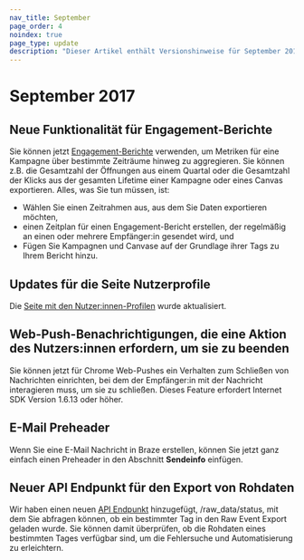 ```yaml
---
nav_title: September
page_order: 4
noindex: true
page_type: update
description: "Dieser Artikel enthält Versionshinweise für September 2017."
---
```


# September 2017

## Neue Funktionalität für Engagement-Berichte

Sie können jetzt [Engagement-Berichte]({{site.baseurl}}/user_guide/data_and_analytics/reporting/engagement_reports/#engagement-reports) verwenden, um Metriken für eine Kampagne über bestimmte Zeiträume hinweg zu aggregieren. Sie können z.B. die Gesamtzahl der Öffnungen aus einem Quartal oder die Gesamtzahl der Klicks aus der gesamten Lifetime einer Kampagne oder eines Canvas exportieren. Alles, was Sie tun müssen, ist:
- Wählen Sie einen Zeitrahmen aus, aus dem Sie Daten exportieren möchten,
- einen Zeitplan für einen Engagement-Bericht erstellen, der regelmäßig an einen oder mehrere Empfänger:in gesendet wird, und
- Fügen Sie Kampagnen und Canvase auf der Grundlage ihrer Tags zu Ihrem Bericht hinzu.

## Updates für die Seite Nutzerprofile

Die [Seite mit den Nutzer:innen-Profilen]({{site.baseurl}}/user_guide/engagement_tools/segments/using_user_search/#using-user-search) wurde aktualisiert.

## Web-Push-Benachrichtigungen, die eine Aktion des Nutzers:innen erfordern, um sie zu beenden

Sie können jetzt für Chrome Web-Pushes ein Verhalten zum Schließen von Nachrichten einrichten, bei dem der Empfänger:in mit der Nachricht interagieren muss, um sie zu schließen. Dieses Feature erfordert Internet SDK Version 1.6.13 oder höher.

## E-Mail Preheader

Wenn Sie eine E-Mail Nachricht in Braze erstellen, können Sie jetzt ganz einfach einen Preheader in den Abschnitt **Sendeinfo** einfügen.

## Neuer API Endpunkt für den Export von Rohdaten

Wir haben einen neuen [API Endpunkt]({{site.baseurl}}/developer_guide/rest_api/api_network_connectivity_issues/#whitelisting-brazes-api-endpoint-ip-ranges) hinzugefügt, /raw_data/status, mit dem Sie abfragen können, ob ein bestimmter Tag in den Raw Event Export geladen wurde. Sie können damit überprüfen, ob die Rohdaten eines bestimmten Tages verfügbar sind, um die Fehlersuche und Automatisierung zu erleichtern.



